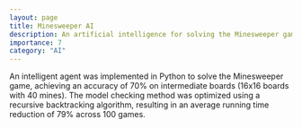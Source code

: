 ```yaml
---
layout: page
title: Minesweeper AI
description: An artificial intelligence for solving the Minesweeper game.
importance: 7
category: "AI"
---
```


An intelligent agent was implemented in Python to solve the Minesweeper game, achieving an accuracy of 70% on intermediate boards (16x16 boards with 40 mines). The model checking method was optimized using a recursive backtracking algorithm, resulting in an average running time reduction of 79% across 100 games.
